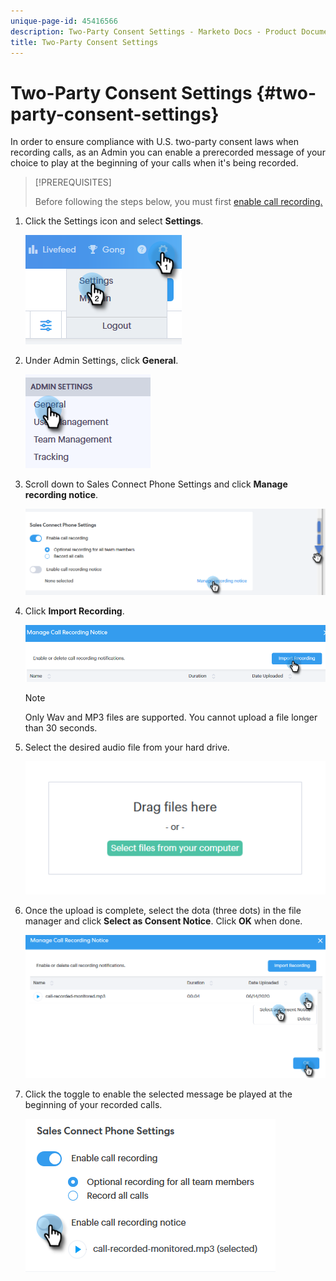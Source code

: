 ```yaml
---
unique-page-id: 45416566
description: Two-Party Consent Settings - Marketo Docs - Product Documentation
title: Two-Party Consent Settings
---
```


# Two-Party Consent Settings {#two-party-consent-settings}

In order to ensure compliance with U.S. two-party consent laws when recording calls, as an Admin you can enable a prerecorded message of your choice to play at the beginning of your calls when it's being recorded.

>[!PREREQUISITES]
>
>Before following the steps below, you must first [enable call recording.](http://docs.marketo.com/x/dAC1Ag)

1. Click the Settings icon and select **Settings**.

   ![](assets/one-1.png)

1. Under Admin Settings, click **General**.

   ![](assets/two-1.png)

1. Scroll down to Sales Connect Phone Settings and click **Manage recording notice**.

   ![](assets/three-1.png)

1. Click **Import Recording**.

   ![](assets/four-1.png)

   >[!NOTE]
   >
   >Only Wav and MP3 files are supported. You cannot upload a file longer than 30 seconds.

1. Select the desired audio file from your hard drive.

   ![](assets/five.png)

1. Once the upload is complete, select the dota (three dots) in the file manager and click **Select as Consent Notice**. Click **OK** when done.

   ![](assets/six.png)

1. Click the toggle to enable the selected message be played at the beginning of your recorded calls.

   ![](assets/seven.png)

